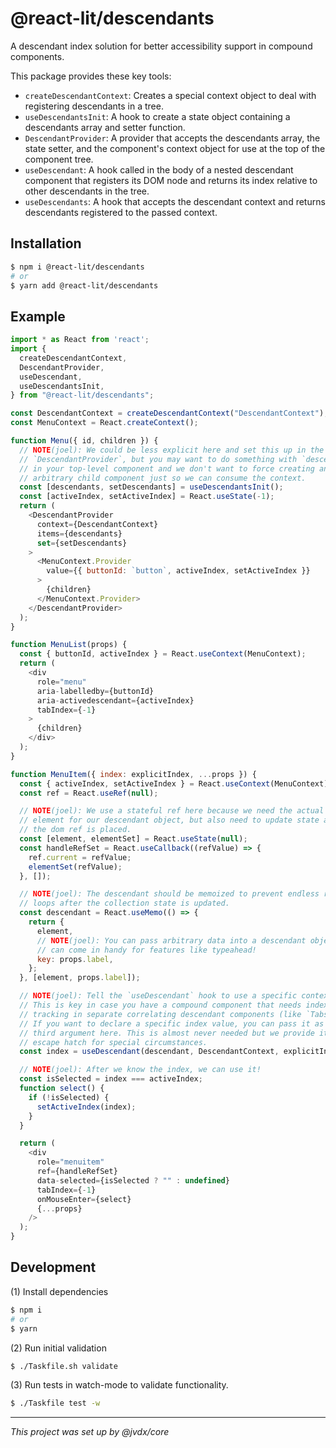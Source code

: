 # @react-lit/descendants

A descendant index solution for better accessibility support in compound
components.

This package provides these key tools:

  * `createDescendantContext`: Creates a special context object to deal with
    registering descendants in a tree.
  * `useDescendantsInit`: A hook to create a state object containing a
    descendants array and setter function.
  * `DescendantProvider`: A provider that accepts the descendants array, the
    state setter, and the component's context object for use at the top of the
    component tree.
  * `useDescendant`: A hook called in the body of a nested descendant component
    that registers its DOM node and returns its index relative to other
    descendants in the tree.
  * `useDescendants`: A hook that accepts the descendant context and returns
    descendants registered to the passed context.

## Installation

```bash
$ npm i @react-lit/descendants
# or
$ yarn add @react-lit/descendants
```

## Example

```js
import * as React from 'react';
import {
  createDescendantContext,
  DescendantProvider,
  useDescendant,
  useDescendantsInit,
} from "@react-lit/descendants";

const DescendantContext = createDescendantContext("DescendantContext");
const MenuContext = React.createContext();

function Menu({ id, children }) {
  // NOTE(joel): We could be less explicit here and set this up in the
  // `DescendantProvider`, but you may want to do something with `descendants`
  // in your top-level component and we don't want to force creating an
  // arbitrary child component just so we can consume the context.
  const [descendants, setDescendants] = useDescendantsInit();
  const [activeIndex, setActiveIndex] = React.useState(-1);
  return (
    <DescendantProvider
      context={DescendantContext}
      items={descendants}
      set={setDescendants}
    >
      <MenuContext.Provider
        value={{ buttonId: `button`, activeIndex, setActiveIndex }}
      >
        {children}
      </MenuContext.Provider>
    </DescendantProvider>
  );
}

function MenuList(props) {
  const { buttonId, activeIndex } = React.useContext(MenuContext);
  return (
    <div
      role="menu"
      aria-labelledby={buttonId}
      aria-activedescendant={activeIndex}
      tabIndex={-1}
    >
      {children}
    </div>
  );
}

function MenuItem({ index: explicitIndex, ...props }) {
  const { activeIndex, setActiveIndex } = React.useContext(MenuContext);
  const ref = React.useRef(null);

  // NOTE(joel): We use a stateful ref here because we need the actual DOM
  // element for our descendant object, but also need to update state after
  // the dom ref is placed.
  const [element, elementSet] = React.useState(null);
  const handleRefSet = React.useCallback((refValue) => {
    ref.current = refValue;
    elementSet(refValue);
  }, []);

  // NOTE(joel): The descendant should be memoized to prevent endless render
  // loops after the collection state is updated.
  const descendant = React.useMemo(() => {
    return {
      element,
      // NOTE(joel): You can pass arbitrary data into a descendant object which
      // can come in handy for features like typeahead!
      key: props.label,
    };
  }, [element, props.label]);

  // NOTE(joel): Tell the `useDescendant` hook to use a specific context.
  // This is key in case you have a compound component that needs index
  // tracking in separate correlating descendant components (like `Tabs`)
  // If you want to declare a specific index value, you can pass it as the
  // third argument here. This is almost never needed but we provide it as an
  // escape hatch for special circumstances.
  const index = useDescendant(descendant, DescendantContext, explicitIndex);

  // NOTE(joel): After we know the index, we can use it!
  const isSelected = index === activeIndex;
  function select() {
    if (!isSelected) {
      setActiveIndex(index);
    }
  }

  return (
    <div
      role="menuitem"
      ref={handleRefSet}
      data-selected={isSelected ? "" : undefined}
      tabIndex={-1}
      onMouseEnter={select}
      {...props}
    />
  );
}
```

## Development

(1) Install dependencies

```bash
$ npm i
# or
$ yarn
```

(2) Run initial validation

```bash
$ ./Taskfile.sh validate
```

(3) Run tests in watch-mode to validate functionality.

```bash
$ ./Taskfile test -w
```

---

_This project was set up by @jvdx/core_
